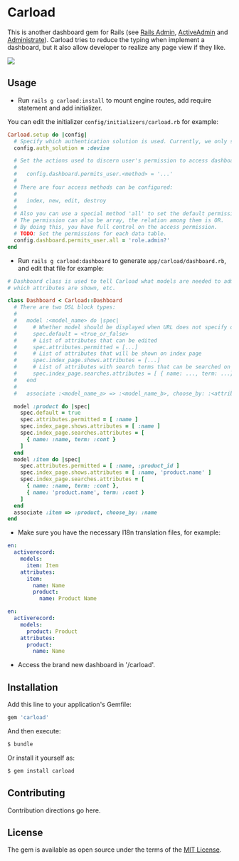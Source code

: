 # Carload
This is another dashboard gem for Rails (see [Rails Admin], [ActiveAdmin] and [Administrate]). Carload tries to reduce the typing when implement a dashboard, but it also allow developer to realize any page view if they like.

[Rails Admin]: https://github.com/sferik/rails_admin
[ActiveAdmin]: http://activeadmin.info/
[Administrate]: https://github.com/thoughtbot/administrate

![](http://7xvqi7.com1.z0.glb.clouddn.com/carload.dashboard.snapshot.zh-CN.png)

## Usage
- Run `rails g carload:install` to mount engine routes, add require statement and add initializer.

You can edit the initializer `config/initializers/carload.rb` for example:

```ruby
Carload.setup do |config|
  # Specify which authentication solution is used. Currently, we only support Devise.
  config.auth_solution = :devise

  # Set the actions used to discern user's permission to access dashboard.
  #
  #   config.dashboard.permits_user.<method> = '...'
  #
  # There are four access methods can be configured:
  #
  #   index, new, edit, destroy
  #
  # Also you can use a special method 'all' to set the default permission.
  # The permission can also be array, the relation among them is OR.
  # By doing this, you have full control on the access permission.
  # TODO: Set the permissions for each data table.
  config.dashboard.permits_user.all = 'role.admin?'
end
```

- Run `rails g carload:dashboard` to generate `app/carload/dashboard.rb`, and edit that file for example:

```ruby
# Dashboard class is used to tell Carload what models are needed to administrated,
# which attributes are shown, etc.

class Dashboard < Carload::Dashboard
  # There are two DSL block types:
  #
  #   model :<model_name> do |spec|
  #     # Whether model should be displayed when URL does not specify one
  #     spec.default = <true_or_false>
  #     # List of attributes that can be edited
  #     spec.attributes.permitted = [...]
  #     # List of attributes that will be shown on index page
  #     spec.index_page.shows.attributes = [...]
  #     # List of attributes with search terms that can be searched on index page (using Ransack gem)
  #     spec.index_page.searches.attributes = [ { name: ..., term: ...}, ... ]
  #   end
  #
  #   associate :<model_name_a> => :<model_name_b>, choose_by: :<attribute_in_model_b>

  model :product do |spec|
    spec.default = true
    spec.attributes.permitted = [ :name ]
    spec.index_page.shows.attributes = [ :name ]
    spec.index_page.searches.attributes = [
      { name: :name, term: :cont }
    ]
  end
  model :item do |spec|
    spec.attributes.permitted = [ :name, :product_id ]
    spec.index_page.shows.attributes = [ :name, 'product.name' ]
    spec.index_page.searches.attributes = [
      { name: :name, term: :cont },
      { name: 'product.name', term: :cont }
    ]
  end
  associate :item => :product, choose_by: :name
end
```

- Make sure you have the necessary I18n translation files, for example:

```yaml
en:
  activerecord:
    models:
      item: Item
    attributes:
      item:
        name: Name
        product:
          name: Product Name
```
```yaml
en:
  activerecord:
    models:
      product: Product
    attributes:
      product:
        name: Name
```
- Access the brand new dashboard in '<Your URL>/carload'.

## Installation
Add this line to your application's Gemfile:

```ruby
gem 'carload'
```

And then execute:
```bash
$ bundle
```

Or install it yourself as:
```bash
$ gem install carload
```

## Contributing
Contribution directions go here.

## License
The gem is available as open source under the terms of the [MIT License](http://opensource.org/licenses/MIT).
